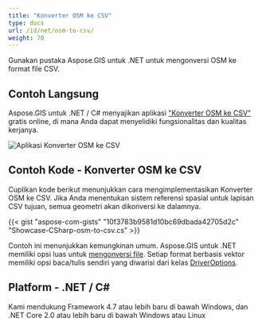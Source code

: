 ```yaml
---
title: "Konverter OSM ke CSV"
type: docs
url: /id/net/osm-to-csv/
weight: 70
---
```


Gunakan pustaka Aspose.GIS untuk .NET untuk mengonversi OSM ke format file CSV.

## **Contoh Langsung**

Aspose.GIS untuk .NET / C# menyajikan aplikasi ["Konverter OSM ke CSV"](https://products.aspose.app/gis/conversion/osm-to-csv) gratis online, di mana Anda dapat menyelidiki fungsionalitas dan kualitas kerjanya.

![Aplikasi Konverter OSM ke CSV](conversion.png)

## **Contoh Kode - Konverter OSM ke CSV**

Cuplikan kode berikut menunjukkan cara mengimplementasikan Konverter OSM ke CSV. Jika Anda menentukan sistem referensi spasial untuk lapisan CSV tujuan, semua geometri akan dikonversi ke dalamnya. 

{{< gist "aspose-com-gists" "10f3783b9581d10bc69dbada42705d2c" "Showcase-CSharp-osm-to-csv.cs" >}}

Contoh ini menunjukkan kemungkinan umum. Aspose.GIS untuk .NET memiliki opsi luas untuk [mengonversi file](https://docs.aspose.com/gis/net/vector-layers/). Setiap format berbasis vektor memiliki opsi baca/tulis sendiri yang diwarisi dari kelas [DriverOptions](https://reference.aspose.com/gis/net/aspose.gis/driveroptions).

## **Platform - .NET / C#**

Kami mendukung Framework 4.7 atau lebih baru di bawah Windows, dan .NET Core 2.0 atau lebih baru di bawah Windows atau Linux
